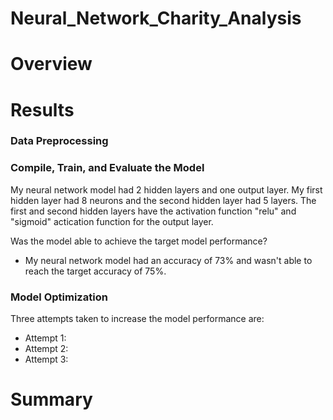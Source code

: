 # Neural_Network_Charity_Analysis
# Overview
# Results
### Data Preprocessing
### Compile, Train, and Evaluate the Model 
My neural network model had 2 hidden layers and one output layer. My first hidden layer had 8 neurons and the second hidden layer had 5 layers. The first and second hidden layers have the activation function "relu" and "sigmoid" actication function for the output layer. 

Was the model able to achieve the target model performance?
* My neural network model had an accuracy of 73% and wasn't able to reach the target accuracy of 75%.


### Model Optimization
Three attempts taken to increase the model performance are:
* Attempt 1:
* Attempt 2:
* Attempt 3:

# Summary

